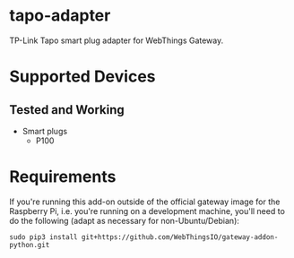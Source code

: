 # tapo-adapter

TP-Link Tapo smart plug adapter for WebThings Gateway.

# Supported Devices

## Tested and Working

* Smart plugs
    * P100

# Requirements

If you're running this add-on outside of the official gateway image for the Raspberry Pi, i.e. you're running on a development machine, you'll need to do the following (adapt as necessary for non-Ubuntu/Debian):

```
sudo pip3 install git+https://github.com/WebThingsIO/gateway-addon-python.git
```
